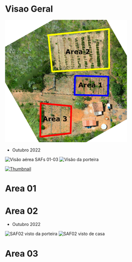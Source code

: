 # Visao Geral

<p float="center">
	<img src="figuras/geral/overview.png" width="400" alt="Os SAFs" />
</p>

- Outubro 2022

<p float="left">
	<img src="figuras/geral/outubro22_01.png" width="400" alt="Visão aérea SAFs 01-03" />
	<img src="figuras/geral/outubro22_02.png" width="400" alt="Visão da porteira" />
</p>

<a href="{{ site.baseurl }}/figuras/geral/outubro22_01.png" target="_blank">
  <img src="{{ site.baseurl }}/figuras/geral/thumbnails/outubro22_01.png" alt="Thumbnail" />
</a>

# Area 01

# Area 02

- Outubro 2022

<p float="left">
	<img src="figuras/geral/outubro22_02.png" width="400" alt="SAF02 visto da porteira" />
	<img src="figuras/saf02/outubro22_03.png" width="400" alt="SAF02 visto de casa" />
</p>

# Area 03

